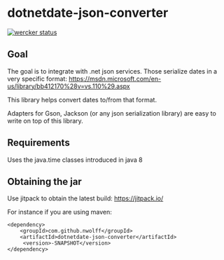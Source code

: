# dotnetdate-json-converter

[![wercker status](https://app.wercker.com/status/3596d5cb161a2a7446eb7ac97fe853ab/s "wercker status")](https://app.wercker.com/project/bykey/3596d5cb161a2a7446eb7ac97fe853ab)

## Goal

The goal is to integrate with .net json services. Those serialize dates in a very specific format: https://msdn.microsoft.com/en-us/library/bb412170%28v=vs.110%29.aspx

This library helps convert dates to/from that format.

Adapters for Gson, Jackson (or any json serialization library) are easy to write on top of this library.


## Requirements

Uses the java.time classes introduced in java 8


## Obtaining the jar

Use jitpack to obtain the latest build: https://jitpack.io/

For instance if you are using maven:

```
<dependency>
    <groupId>com.github.nwolff</groupId>
    <artifactId>dotnetdate-json-converter</artifactId>
     <version>-SNAPSHOT</version>
</dependency>
```


